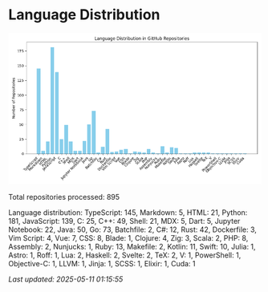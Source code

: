 # Language Distribution

![Language Distribution Chart](language_distribution_bar_chart.png)

Total repositories processed: 895

Language distribution:
TypeScript: 145, Markdown: 5, HTML: 21, Python: 181, JavaScript: 139, C: 25, C++: 49, Shell: 21, MDX: 5, Dart: 5, Jupyter Notebook: 22, Java: 50, Go: 73, Batchfile: 2, C#: 12, Rust: 42, Dockerfile: 3, Vim Script: 4, Vue: 7, CSS: 8, Blade: 1, Clojure: 4, Zig: 3, Scala: 2, PHP: 8, Assembly: 2, Nunjucks: 1, Ruby: 13, Makefile: 2, Kotlin: 11, Swift: 10, Julia: 1, Astro: 1, Roff: 1, Lua: 2, Haskell: 2, Svelte: 2, TeX: 2, V: 1, PowerShell: 1, Objective-C: 1, LLVM: 1, Jinja: 1, SCSS: 1, Elixir: 1, Cuda: 1


_Last updated: 2025-05-11 01:15:55_
